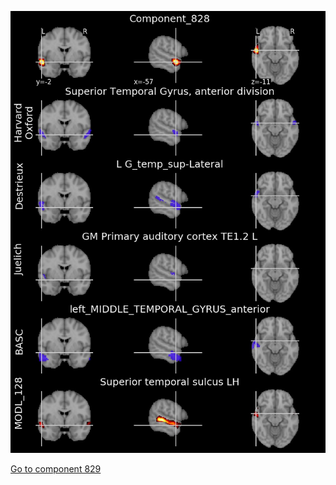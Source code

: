 


![828](preliminary/828.jpg "Component 828")

[Go to component 829](https://parietal-inria.github.io/MODL_atlas/1024/829 "Component 829")